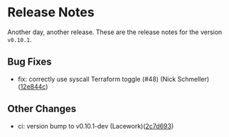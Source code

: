 # Release Notes
Another day, another release. These are the release notes for the version `v0.10.1`.

## Bug Fixes
* fix: correctly use syscall Terraform toggle (#48) (Nick Schmeller)([12e844c](https://github.com/lacework/terraform-aws-ssm-agent/commit/12e844cb15e2d77128fd622dcae4c434f9d7ddd0))
## Other Changes
* ci: version bump to v0.10.1-dev (Lacework)([2c7d693](https://github.com/lacework/terraform-aws-ssm-agent/commit/2c7d69362851d9ba014a62ce7082ffe284551bce))
